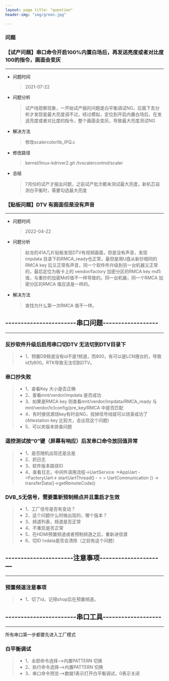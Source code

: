 ```yaml
---
layout: page title: "question"
header-img: "img/green.jpg"

---
```


### 问题

### 【试产问题】串口命令开启100%内置白场后，再发送亮度或者对比度100的指令，画面会变灰
***

* 问题时间
    > 2021-07-22
* 问题分析
    > 试产线观察现象，一开始试产报的问题是白平衡调试NG，后面下去分析才发现是最大亮度调不过，经过模拟，定位到开启内置白场后，在发送亮度或者对比度的指令，整个画面会变灰，导致最大亮度测试NG        
* 解决方法 
    > 修改scalercolorlib_IPQ.c 
* 修改路径 
    > kernel/linux-kdriver2.git /tvscalercontrol/scaler
* 总结 
    > 7月份的试产才报出问题，之前试产批次都未测试最大亮度，新机芯自测白平衡时，需要勾选最大亮度


### 【贴板问题】DTV 有画面但是没有声音
***

* 问题时间
    > 2022-04-22
* 问题分析
    > 赵龙的41A几片贴板发现DTV有视频画面，但是没有声音，发现impdata 目录下的RMCA_ready也正常，最但是用U盘从新抄相同的RMCA key 后又正常有声音，同一个软件件升级到另一台机器又正常的，最后定位为板卡上的 vendor/factory 加密分区的RMCA key md5值，与重抄的加密Md5值不一样导致的。同一台机器，同一个RMCA 加密分区的RMCA 值应该是一样的。
* 解决方法 
    > 查找为什么第一次RMCA 值不一样。
 



## -----------------------串口问题------------------
***

### 反抄软件升级后启用串口切DTV 无法切到DTV目录下
> * 1、预置DB频道没有id不是1频道，而800，有可以是LCN搜台的，导致id为800。RTK导致无法切到DTV。

### 串口抄失败
> * 1、查看Key 大小是否正确
> * 2、查看mnt/verdor/impdata 是否成功
> * 3、如果是RMCA key 则查看mnt/verdor/impdata/RMCA_ready 与mnt/verdor/tclconfig/pre_key/RMCA 中是否匹配
> * 4、有时接信源烧key有时会NG，拔掉信号线就可以烧录成功了(Attestation key 比较大，会出现这个问题)
> * 5、可以夹版本排查问题

### 遥控测试按“0”键（屏幕有响应）后发串口命令放回值异常
> * 1、是否随机出现还是总是
> * 2、抓日志
> * 3、软件版本路径ID
> * 4、查看日志，中间件调用流程->UartService ->AppUart ->FactoryUart-> startUartThread() - >
    > UartCommunication () -> transferData()->getRemoteCode()

### DVB_S无信号，需要重新预制频点并且重启才生效
> * 1、工厂信号是否有变动？
> * 2、这个问题什么时候出现的，哪个版本？
> * 3、频道列表，频道是否正常
> * 4、不重启是否正常
> * 5、在HDMI预置频道或者预制频道之后，重新进信源
> * 6、切ID tvdata是否会清除（之前有这个问题）



## ----------------------注意事项-------------------—
***

### 预置频道注意事项
> * 1、切了id，记得shop后在预置频道。

## -----------------------串口工具-------------------

***
所有串口第一步都要先进入工厂模式
### 白平衡调试
> * 1、全部命令选择——>内置PATTERN 切换
> * 2、执行命令选择——>内置PATTERN 切换
> * 3、串口命令预览——>数据1表示打开白平衡调试，0表示关闭
